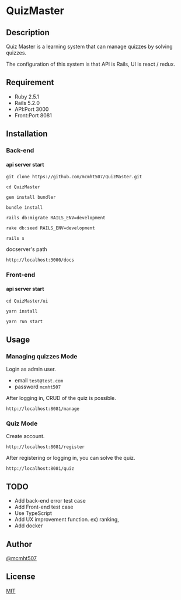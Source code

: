 # QuizMaster

## Description
Quiz Master is a learning system that can manage quizzes by solving quizzes.

The configuration of this system is that API is Rails, UI is react / redux.

## Requirement

* Ruby 2.5.1
* Rails 5.2.0
* API:Port 3000
* Front:Port 8081


## Installation

### Back-end

#### api server start

`git clone https://github.com/mcmht507/QuizMaster.git`

`cd QuizMaster`

`gem install bundler`

`bundle install`

`rails db:migrate RAILS_ENV=development`

`rake db:seed RAILS_ENV=development`

`rails s`

docserver's path

`http://localhost:3000/docs`

### Front-end

#### api server start

`cd QuizMaster/ui`

`yarn install`

`yarn run start`

## Usage

### Managing quizzes Mode

Login as admin user.
* email `test@test.com`
* password `mcmht507`

After logging in, CRUD of the quiz is possible.

`http://localhost:8081/manage`


### Quiz Mode

Create account.

`http://localhost:8081/register`

After registering or logging in, you can solve the quiz.

`http://localhost:8081/quiz`

## TODO
* Add back-end error test case
* Add Front-end test case
* Use TypeScript
* Add UX improvement function. ex) ranking,
* Add docker

## Author

[@mcmht507](https://github.com/mcmht507)

## License

[MIT](https://b4b4r07.mit-license.org/)